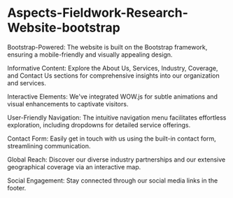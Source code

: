 # Aspects-Fieldwork-Research-Website-bootstrap
Bootstrap-Powered: The website is built on the Bootstrap framework, ensuring a mobile-friendly and visually appealing design.

Informative Content: Explore the About Us, Services, Industry, Coverage, and Contact Us sections for comprehensive insights into our organization and services.

Interactive Elements: We've integrated WOW.js for subtle animations and visual enhancements to captivate visitors.

User-Friendly Navigation: The intuitive navigation menu facilitates effortless exploration, including dropdowns for detailed service offerings.

Contact Form: Easily get in touch with us using the built-in contact form, streamlining communication.

Global Reach: Discover our diverse industry partnerships and our extensive geographical coverage via an interactive map.

Social Engagement: Stay connected through our social media links in the footer.







